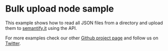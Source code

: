 # Bulk upload node sample

This example shows how to read all JSON files from a directory and upload them to [semantify.it](https://semantify.it) using the API.











For more examples check our other [Github project page](https://github.com/semantifyit) and follow us on [Twitter](https://twitter.com/semantifyit).
